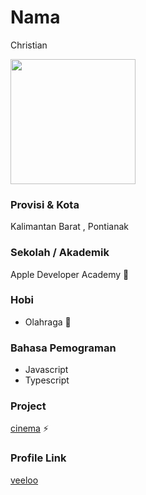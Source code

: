 # Nama
Christian

<img src="https://avatars.githubusercontent.com/u/55861341?s=400&u=a819fd783375e0e4cba70527571fbc145858397d&v=4" width="200" height="200" align="center"/>

### Provisi & Kota

Kalimantan Barat , Pontianak

### Sekolah / Akademik
Apple Developer Academy 🍎

### Hobi

- Olahraga 🏀 


### Bahasa Pemograman 

- Javascript
- Typescript

### Project
[cinema](https://github.com/veeloo/cinema) ⚡


### Profile Link

[veeloo](https://github.com/veeloo)
